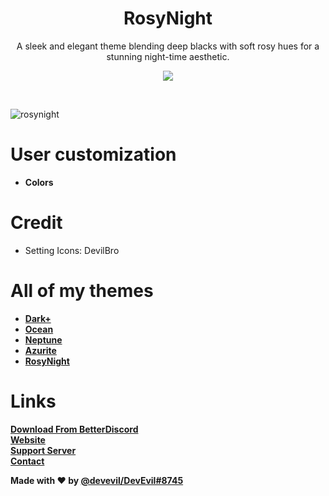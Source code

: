 <div align="center" dir="auto">
<h1 align="center">RosyNight</h1>
<p align="center">A sleek and elegant theme blending deep blacks with soft rosy hues for a stunning night-time aesthetic.</p>

<a align="center" href="https://discord.gg/jsQ9UP7kCA" rel="nofollow"><img align="center" src="https://img.shields.io/discord/763094597454397490?color=5865F2&labelColor=white&label=Support%20Server&logo=Discord" style="max-width: 100%;"></a>
</div>
<br>

![rosynight](https://github.com/user-attachments/assets/3c6ed880-5f36-4d25-9b8e-2129145ac674)



# User customization
- **Colors**

# Credit
- Setting Icons: DevilBro

# All of my themes
- **[Dark+](https://betterdiscord.app/theme/Dark+)**
- **[Ocean](https://betterdiscord.app/theme/Ocean)**
- **[Neptune](https://betterdiscord.app/theme/Neptune)**
- **[Azurite](https://betterdiscord.app/theme/Azurite)**
- **[RosyNight](https://betterdiscord.app/theme/RosyNight)**

# Links
**[Download From BetterDiscord](https://betterdiscord.app/theme/RosyNight)** <br>
**[Website](https://devevil.com)** <br>
**[Support Server](https://discord.gg/jsQ9UP7kCA)** <br>
**[Contact](https://devevil.com/contact)** <br>

**Made with ❤️ by [@devevil/DevEvil#8745](https://devevil.com/)**
